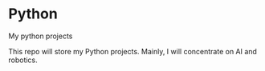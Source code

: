 # Python
My python projects

This repo will store my Python projects. Mainly, I will concentrate on AI and robotics.

